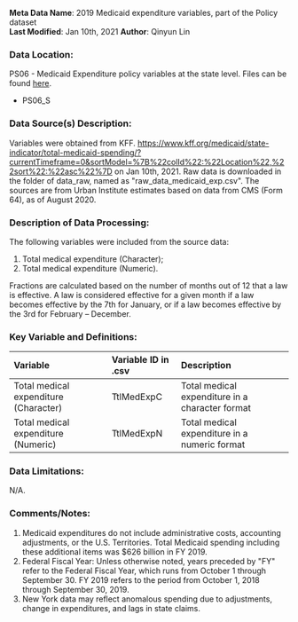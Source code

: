 **Meta Data Name**: 2019 Medicaid expenditure variables, part of the Policy dataset  
**Last Modified**: Jan 10th, 2021
**Author**: Qinyun Lin  

### Data Location: 
PS06 - Medicaid Expenditure policy variables at the state level. Files can be found [here](https://github.com/GeoDaCenter/opioid-policy-scan/tree/master/Policy_Scan/data_final).
* PS06_S  

### Data Source(s) Description:  
Variables were obtained from KFF. https://www.kff.org/medicaid/state-indicator/total-medicaid-spending/?currentTimeframe=0&sortModel=%7B%22colId%22:%22Location%22,%22sort%22:%22asc%22%7D on Jan 10th, 2021. Raw data is downloaded in the folder of data_raw, named as "raw_data_medicaid_exp.csv". The sources are from Urban Institute estimates based on data from CMS (Form 64), as of August 2020.

### Description of Data Processing: 
The following variables were included from the source data:
1. Total medical expenditure (Character);
2. Total medical expenditure (Numeric). 

Fractions are calculated based on the number of months out of 12 that a law is effective. A law is considered effective for a given month if a law becomes effective by the 7th for January, or if a law becomes effective by the 3rd for February – December.

### Key Variable and Definitions:
| Variable | Variable ID in .csv | Description |
|:---------|:--------------------|:------------|
| Total medical expenditure (Character) | TtlMedExpC | Total medical expenditure in a character format |
| Total medical expenditure (Numeric) | TtlMedExpN | Total medical expenditure in a numeric format |


### Data Limitations:
N/A.

### Comments/Notes:
1. Medicaid expenditures do not include administrative costs, accounting adjustments, or the U.S. Territories. Total Medicaid spending including these additional items was $626 billion in FY 2019.
2. Federal Fiscal Year: Unless otherwise noted, years preceded by "FY" refer to the Federal Fiscal Year, which runs from October 1 through September 30. FY 2019 refers to the period from October 1, 2018 through September 30, 2019.
3. New York data may reflect anomalous spending due to adjustments, change in expenditures, and lags in state claims. 